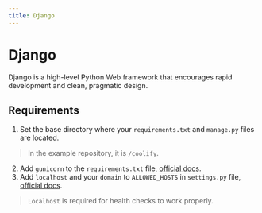 ```yaml
---
title: Django
---
```


# Django

Django is a high-level Python Web framework that encourages rapid development and clean, pragmatic design.

## Requirements

1. Set the base directory where your `requirements.txt` and `manage.py` files are located.

> In the example repository, it is `/coolify`.

2. Add `gunicorn` to the `requirements.txt` file, [official docs](https://docs.gunicorn.org/en/stable/install.html).
3. Add `localhost` and your `domain` to `ALLOWED_HOSTS` in `settings.py` file, [ official docs](https://docs.djangoproject.com/en/4.2/ref/settings/#allowed-hosts).

> `Localhost` is required for health checks to work properly.
